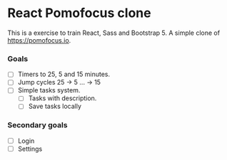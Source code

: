 # React Pomofocus clone
This is a exercise to train React, Sass and Bootstrap 5. A simple clone of https://pomofocus.io.
### Goals

- [ ] Timers to 25, 5 and 15 minutes.
- [ ] Jump cycles 25 → 5 ... → 15
- [ ] Simple tasks system.
  - [ ] Tasks with description.
  - [ ] Save tasks locally

### Secondary goals
- [ ] Login 
- [ ] Settings
